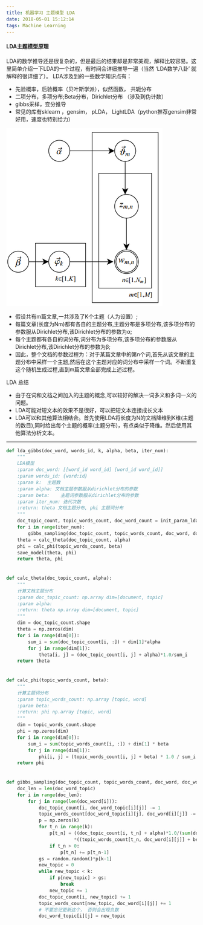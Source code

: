 ```yaml
---
title: 机器学习 主题模型 LDA
date: 2018-05-01 15:12:14
tags: Machine Learning
---
```


#### LDA主题模型原理

LDA的数学推导还是很复杂的，但是最后的结果却是非常美观，解释比较容易。这里简单介绍一下LDA的一个过程，有时间会详细推导一遍（当然 ‘LDA数学八卦’ 就解释的很详细了）。
LDA涉及到的一些数学知识点有：
* 先验概率，后验概率（贝叶斯学派），似然函数， 共轭分布
* 二项分布，多项分布;Beta分布，Dirichlet分布 （涉及到伪计数）
* gibbs采样，变分推导
* 常见的库有sklearn ，gensim， pLDA， LightLDA（python推荐gensim非常好用，速度也特别给力）

![LDA网络结构](机器学习-主题模型-LDA/LDA)  

* 假设共有m篇文章,一共涉及了K个主题（人为设置）;
* 每篇文章(长度为Nm)都有各自的主题分布,主题分布是多项分布,该多项分布的参数服从Dirichlet分布,该Dirichlet分布的参数为α;
* 每个主题都有各自的词分布,词分布为多项分布,该多项分布的参数服从Dirichlet分布,该Dirichlet分布的参数为β;
* 因此，整个文档的参数过程为：对于某篇文章中的第n个词,首先从该文章的主题分布中采样一个主题,然后在这个主题对应的词分布中采样一个词。不断重复这个随机生成过程,直到m篇文章全部完成上述过程。

LDA 总结
* 由于在词和文档之间加入的主题的概念,可以较好的解决一词多义和多词一义的问题。
* LDA可能对短文本的效果不是很好，可以把短文本连接成长文本
* LDA可以和其他算法相结合。首先使用LDA将长度为N的文档降维到K维(主题的数目),同时给出每个主题的概率(主题分布)，有点类似于降维。然后使用其他算法分析文本。
************
```python
def lda_gibbs(doc_word, words_id, k, alpha, beta, iter_num):
    """
    LDA模型
    :param doc_word: [[word_id word_id] [word_id word_id]]
    :param words_id: {word:id}
    :param k:  主题数
    :param alpha: 文档主题参数服从dirichlet分布的参数
    :param beta:    主题词参数服从dirichlet分布的参数
    :param iter_num: 迭代次数
    :return: theta 文档主题分布, phi 主题词分布
    """
    doc_topic_count, topic_words_count, doc_word_count = init_param_lda(doc_word, words_id, k)
    for i in range(iter_num):
        gibbs_sampling(doc_topic_count, topic_words_count, doc_word, doc_word_count, k, alpha, beta)
    theta = calc_theta(doc_topic_count, alpha)
    phi = calc_phi(topic_words_count, beta)
    save_model(theta, phi)
    return theta, phi


def calc_theta(doc_topic_count, alpha):
    """
    计算文档主题分布
    :param doc_topic_count: np.array dim=[document, topic]
    :param alpha:
    :return: theta np.array dim=[document, topic]
    """
    dim = doc_topic_count.shape
    theta = np.zeros(dim)
    for i in range(dim[0]):
        sum_i = sum(doc_topic_count[i, :]) + dim[1]*alpha
        for j in range(dim[1]):
            theta[i, j] = (doc_topic_count[i, j] + alpha)*1.0/sum_i
    return theta


def calc_phi(topic_words_count, beta):
    """
    计算主题词分布
    :param topic_words_count: np.array [topic, word]
    :param beta:
    :return: phi np.array [topic, word]
    """
    dim = topic_words_count.shape
    phi = np.zeros(dim)
    for i in range(dim[0]):
        sum_i = sum(topic_words_count[i, :]) + dim[1] * beta
        for j in range(dim[1]):
            phi[i, j] = (topic_words_count[i, j] + beta) * 1.0 / sum_i
    return phi


def gibbs_sampling(doc_topic_count, topic_words_count, doc_word, doc_word_topic, k, alpha, beta):
    doc_len = len(doc_word_topic)
    for i in range(doc_len):
        for j in range(len(doc_word[i])):
            doc_topic_count[i, doc_word_topic[i][j]] -= 1
            topic_words_count[doc_word_topic[i][j], doc_word[i][j]] -= 1
            p = np.zeros(k)
            for t_n in range(k):
                p[t_n] = ((doc_topic_count[i, t_n] + alpha)*1.0/(sum(doc_topic_count[i])+k*alpha))\
                         *((topic_words_count[t_n, doc_word[i][j]] + beta)*1.0/(sum(topic_words_count[t_n, :]) + k*beta))
                if t_n > 0:
                    p[t_n] += p[t_n-1]
            gs = random.random()*p[k-1]
            new_topic = 0
            while new_topic < k:
                if p[new_topic] > gs:
                    break
                new_topic += 1
            doc_topic_count[i, new_topic] += 1
            topic_words_count[new_topic, doc_word[i][j]] += 1
            # 不要忘记更新这个， 否则会出现负数
            doc_word_topic[i][j] = new_topic

```
